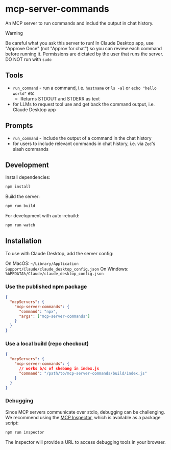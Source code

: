 # mcp-server-commands

An MCP server to run commands and includ the output in chat history.

> [!WARNING]
> Be careful what you ask this server to run!
> In Claude Desktop app, use "Approve Once" (not "Approv for chat") so you can review each command before running it.
> Permissions are dictated by the user that runs the server.
> DO NOT run with `sudo`

## Tools

- `run_command` - run a command, i.e. `hostname` or `ls -al` or `echo "hello world"` etc
  - Returns STDOUT and STDERR as text
- for LLMs to request tool use and get back the command output, i.e. Claude Desktop app

## Prompts

- `run_command` - include the output of a command in the chat history
- for users to include relevant commands in chat history, i.e. via `Zed`'s slash commands

## Development

Install dependencies:
```bash
npm install
```

Build the server:
```bash
npm run build
```

For development with auto-rebuild:
```bash
npm run watch
```

## Installation

To use with Claude Desktop, add the server config:

On MacOS: `~/Library/Application Support/Claude/claude_desktop_config.json`
On Windows: `%APPDATA%/Claude/claude_desktop_config.json`

### Use the published npm package

```json
{
  "mcpServers": {
    "mcp-server-commands": {
      "command": "npx",
      "args": ["mcp-server-commands"]
    }
  }
}
```

### Use a local build (repo checkout)

```json
{
  "mcpServers": {
    "mcp-server-commands": {
      // works b/c of shebang in index.js
      "command": "/path/to/mcp-server-commands/build/index.js"
    }
  }
}
```

### Debugging

Since MCP servers communicate over stdio, debugging can be challenging. We recommend using the [MCP Inspector](https://github.com/modelcontextprotocol/inspector), which is available as a package script:

```bash
npm run inspector
```

The Inspector will provide a URL to access debugging tools in your browser.
